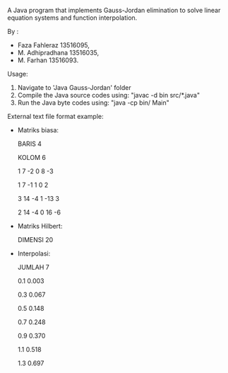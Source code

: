 A Java program that implements Gauss-Jordan elimination to solve linear
equation systems and function interpolation.

By :
- Faza Fahleraz 13516095,
- M. Adhipradhana 13516035,
- M. Farhan 13516093.

Usage:
1. Navigate to 'Java Gauss-Jordan' folder
2. Compile the Java source codes using: "javac -d bin src/*.java"
3. Run the Java byte codes using: "java -cp bin/ Main"

External text file format example:

- Matriks biasa:

    BARIS 4

    KOLOM 6

    1 7 -2 0 8 -3

    1 7 -1 1 0 2

    3 14 -4 1 -13 3

    2 14 -4 0 16 -6


- Matriks Hilbert:

    DIMENSI 20

- Interpolasi:

    JUMLAH 7

    0.1 0.003

    0.3 0.067

    0.5 0.148

    0.7 0.248

    0.9 0.370

    1.1 0.518

    1.3 0.697
